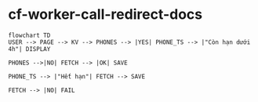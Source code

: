 # cf-worker-call-redirect-docs

```mermaid
flowchart TD
USER --> PAGE --> KV --> PHONES --> |YES| PHONE_TS --> |"Còn hạn dưới 4h"| DISPLAY

PHONES -->|NO| FETCH --> |OK| SAVE

PHONE_TS --> |"Hết hạn"| FETCH --> SAVE

FETCH --> |NO| FAIL

```
